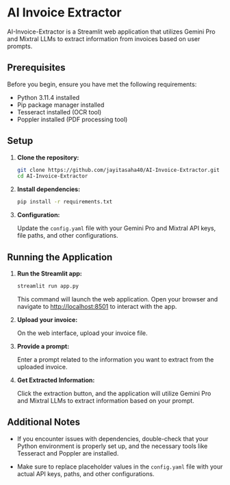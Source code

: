# AI Invoice Extractor

AI-Invoice-Extractor is a Streamlit web application that utilizes Gemini Pro and Mixtral LLMs to extract information from invoices based on user prompts.

## Prerequisites

Before you begin, ensure you have met the following requirements:

- Python 3.11.4 installed
- Pip package manager installed
- Tesseract installed (OCR tool)
- Poppler installed (PDF processing tool)

## Setup

1. **Clone the repository:**

    ```bash
    git clone https://github.com/jayitasaha40/AI-Invoice-Extractor.git
    cd AI-Invoice-Extractor
    ```

2. **Install dependencies:**

    ```bash
    pip install -r requirements.txt
    ```

3. **Configuration:**

    Update the `config.yaml` file with your Gemini Pro and Mixtral API keys, file paths, and other configurations.

## Running the Application

1. **Run the Streamlit app:**

    ```bash
    streamlit run app.py
    ```

    This command will launch the web application. Open your browser and navigate to [http://localhost:8501](http://localhost:8501) to interact with the app.

2. **Upload your invoice:**

    On the web interface, upload your invoice file.

3. **Provide a prompt:**

    Enter a prompt related to the information you want to extract from the uploaded invoice.

4. **Get Extracted Information:**

    Click the extraction button, and the application will utilize Gemini Pro and Mixtral LLMs to extract information based on your prompt.

## Additional Notes

- If you encounter issues with dependencies, double-check that your Python environment is properly set up, and the necessary tools like Tesseract and Poppler are installed.

- Make sure to replace placeholder values in the `config.yaml` file with your actual API keys, paths, and other configurations.


